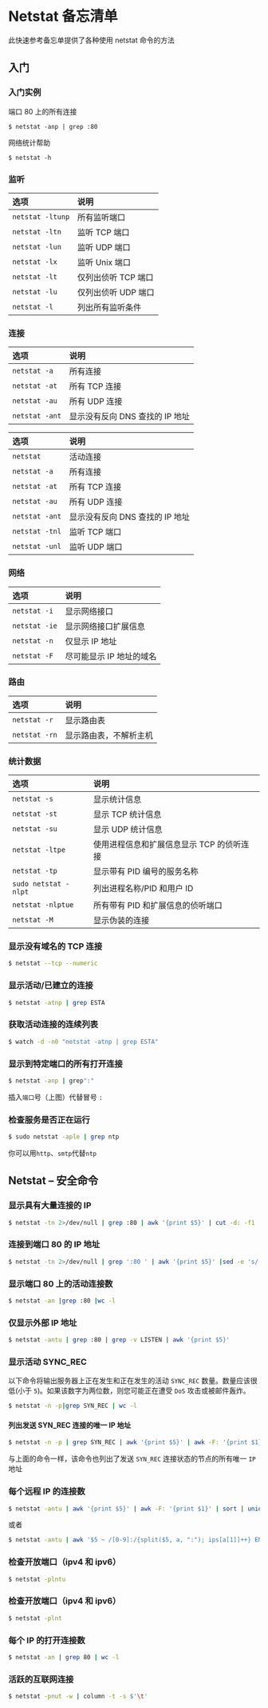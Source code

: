 Netstat 备忘清单
===

此快速参考备忘单提供了各种使用 netstat 命令的方法

入门
-----

### 入门实例

端口 80 上的所有连接

```shell
$ netstat -anp | grep :80
```

网络统计帮助

```shell
$ netstat -h
```

### 监听

选项 | 说明
:- | :-
`netstat -ltunp` | 所有监听端口
`netstat -ltn`   | 监听 TCP 端口
`netstat -lun`   | 监听 UDP 端口
`netstat -lx`    | 监听 Unix 端口
`netstat -lt` | 仅列出侦听 TCP 端口
`netstat -lu` | 仅列出侦听 UDP 端口
`netstat -l` | 列出所有监听条件

### 连接
<!--rehype:wrap-class=row-span-2-->

选项 | 说明
:- | :-
`netstat -a`  | 所有连接
`netstat -at` | 所有 TCP 连接
`netstat -au` | 所有 UDP 连接
`netstat -ant` | 显示没有反向 DNS 查找的 IP 地址

选项 | 说明
:- | :-
`netstat` | 活动连接
`netstat -a` | 所有连接
`netstat -at` | 所有 TCP 连接
`netstat -au` | 所有 UDP 连接
`netstat -ant` | 显示没有反向 DNS 查找的 IP 地址
`netstat -tnl` | 监听 TCP 端口
`netstat -unl` | 监听 UDP 端口

### 网络

选项 | 说明
:- | :-
`netstat -i`  | 显示网络接口
`netstat -ie` | 显示网络接口扩展信息
`netstat -n` | 仅显示 IP 地址
`netstat -F` | 尽可能显示 IP 地址的域名

### 路由

选项 | 说明
:- | :-
`netstat -r`  | 显示路由表
`netstat -rn` | 显示路由表，不解析主机

### 统计数据
<!--rehype:wrap-class=row-span-3-->

选项 | 说明
:- | :-
`netstat -s`  | 显示统计信息
`netstat -st` | 显示 TCP 统计信息
`netstat -su` | 显示 UDP 统计信息
`netstat -ltpe` | 使用进程信息和扩展信息显示 TCP 的侦听连接
`netstat -tp` | 显示带有 PID 编号的服务名称
`sudo netstat -nlpt` | 列出进程名称/PID 和用户 ID
`netstat -nlptue` | 所有带有 PID 和扩展信息的侦听端口
`netstat -M` | 显示伪装的连接

### 显示没有域名的 TCP 连接

```bash
$ netstat --tcp --numeric
```

### 显示活动/已建立的连接

```bash
$ netstat -atnp | grep ESTA
```

### 获取活动连接的连续列表

```bash
$ watch -d -n0 "netstat -atnp | grep ESTA"
```

### 显示到特定端口的所有打开连接

```bash
$ netstat -anp | grep":"
```

插入`端口`号（上图）代替冒号 `:`

### 检查服务是否正在运行

```bash
$ sudo netstat -aple | grep ntp
```

你可以用`http`、`smtp`代替`ntp`

Netstat – 安全命令
---

### 显示具有大量连接的 IP
<!--rehype:wrap-class=col-span-3-->

```bash
$ netstat -tn 2>/dev/null | grep :80 | awk '{print $5}' | cut -d: -f1 | sort | uniq -c | sort -nr | head
```
<!--rehype:className=wrap-text -->

### 连接到端口 80 的 IP 地址
<!--rehype:wrap-class=col-span-3-->

```bash
$ netstat -tn 2>/dev/null | grep ':80 ' | awk '{print $5}' |sed -e 's/::ffff://' | cut -f1 -d: | sort | uniq -c | sort -rn | head
```
<!--rehype:className=wrap-text -->

### 显示端口 80 上的活动连接数

```bash
$ netstat -an |grep :80 |wc -l
```

### 仅显示外部 IP 地址
<!--rehype:wrap-class=col-span-2-->

```bash
$ netstat -antu | grep :80 | grep -v LISTEN | awk '{print $5}'
```

### 显示活动 SYNC_REC
<!--rehype:wrap-class=row-span-2-->

以下命令将输出服务器上正在发生和正在发生的活动 `SYNC_REC` 数量。数量应该很低(小于 `5`)。如果该数字为两位数，则您可能正在遭受 `DoS` 攻击或被邮件轰炸。

```bash
$ netstat -n -p|grep SYN_REC | wc -l
```

#### 列出发送 SYN_REC 连接的唯一 IP 地址

```bash
$ netstat -n -p | grep SYN_REC | awk '{print $5}' | awk -F: '{print $1}'
```
<!--rehype:className=wrap-text -->

与上面的命令一样，该命令也列出了发送 `SYN_REC` 连接状态的节点的所有唯一 `IP` 地址

### 每个远程 IP 的连接数
<!--rehype:wrap-class=col-span-2-->

```bash
$ netstat -antu | awk '{print $5}' | awk -F: '{print $1}' | sort | uniq -c | sort -n
```
<!--rehype:className=wrap-text -->

或者

```bash
$ netstat -antu | awk '$5 ~ /[0-9]:/{split($5, a, ":"); ips[a[1]]++} END {for (ip in ips) print ips[ip], ip | "sort -k1 -nr"}'
```
<!--rehype:className=wrap-text -->

### 检查开放端口（ipv4 和 ipv6）

```bash
$ netstat -plntu
```

### 检查开放端口（ipv4 和 ipv6）

```bash
$ netstat -plnt
```

### 每个 IP 的打开连接数

```bash
$ netstat -an | grep 80 | wc -l
```

### 活跃的互联网连接

```bash
$ netstat -pnut -w | column -t -s $'\t'
```
